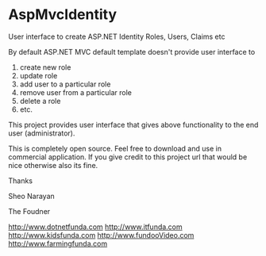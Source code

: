 AspMvcIdentity
==============

User interface to create ASP.NET Identity Roles, Users, Claims etc

By default ASP.NET MVC default template doesn't provide user interface to 

1. create new role
2. update role
3. add user to a particular role
4. remove user from a particular role
5. delete a role
6. etc.

This project provides user interface that gives above functionality to the end user (administrator).

This is completely open source. Feel free to download and use in commercial application. If you give credit to this project url that would be nice otherwise also its fine.


Thanks

Sheo Narayan

The Foudner

http://www.dotnetfunda.com
http://www.itfunda.com
http://www.kidsfunda.com
http://www.fundooVideo.com
http://www.farmingfunda.com
